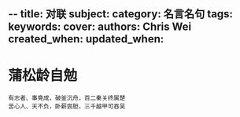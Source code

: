 --
title: 对联
subject: 
category: 名言名句
tags: 
keywords: 
cover: 
authors: Chris Wei
created_when: 
updated_when: 
---


# 蒲松龄自勉

```
有志者、事竟成，破釜沉舟，百二秦关终属楚
苦心人、天不负，卧薪尝胆，三千越甲可吞吴
```
